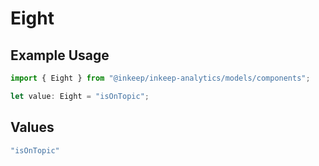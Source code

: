 # Eight

## Example Usage

```typescript
import { Eight } from "@inkeep/inkeep-analytics/models/components";

let value: Eight = "isOnTopic";
```

## Values

```typescript
"isOnTopic"
```